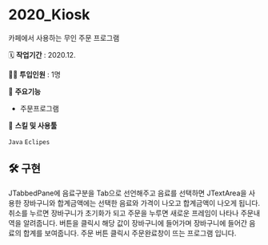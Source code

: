# 2020_Kiosk

카페에서 사용하는 무인 주문 프로그램

🗓️ **작업기간** : 2020.12.

👨‍💻 **투입인원** : 1명

📒 **주요기능**

- 주문프로그램


🌱 **스킬 및 사용툴**

`Java`  `Eclipes`


## 🛠 구현

JTabbedPane에 음료구분을 Tab으로 선언해주고 음료를 선택하면 JTextArea을 사용한 장바구니와 합계금액에는 선택한 음료와 가격이 나오고 합계금액이 나오게 됩니다.
취소를 누르면 장바구니가 초기화가 되고 주문을 누루면 새로운 프레임이 나타나 주문내역을 알려줍니다.
버튼을 클릭시 해당 값이 장바구니에 들어가며 장바구니에 들어간 음료의 합계를 보여줍니다.
주문 버튼 클릭시 주문완료창이 뜨는 프로그램 입니다.

